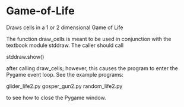 # Game-of-Life
Draws cells in a 1 or 2 dimensional Game of Life

The function draw_cells is meant to be used in conjunction
with the textbook module stddraw. The caller should call

stddraw.show()

after calling draw_cells; however, this causes the program
to enter the Pygame event loop. See the example programs:

glider_life2.py
gosper_gun2.py
random_life2.py

to see how to close the Pygame window.
